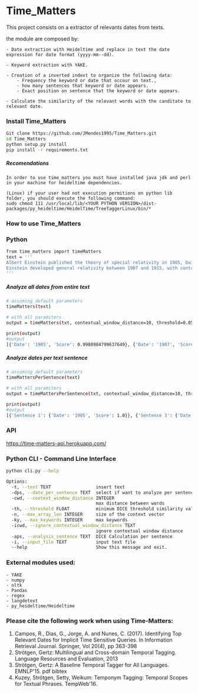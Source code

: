 
# Time_Matters


This project consists on a extractor of relevants dates from texts.

the module are composed by:
    
    - Date extraction with Heideltime and replace in text the date expression for date format (yyyy-mm--dd).
    
    - Keyword extraction with YAKE.
    
    - Creation of a inverted indext to organize the following data:
        - Frequency the keyword or date that occour on text.,
        - how many sentences that keyword or date appears.
        - Exact position on sentence that the keyword or date appears.

    - Calculate the similarity of the relevant words with the canditate to relevant date.



### Install Time_Matters
``` bash
Git clone https://github.com/JMendes1995/Time_Matters.git
cd Time_Matters
python setup.py install
pip install -r requirements.txt
```
##### Recomendations
    In order to use time_matters you must have installed java jdk and perl in your machine for heideltime dependencies. 
    
    (Linux) if your user had not execution permitions on python lib folder, you should execute the following command:
    sudo chmod 111 /usr/local/lib/<YOUR PYTHON VERSION>/dist-packages/py_heideltime/HeidelTime/TreeTaggerLinux/bin/*
    
### How to use Time_Matters
### Python
``` bash
from time_matters import timeMatters
text = '''
Albert Einstein published the theory of special relativity in 1905, building on many theoretical results and empirical findings obtained by Albert A. Michelson, Hendrik Lorentz, Henri Poincaré and others. Max Planck, Hermann Minkowski and others did subsequent work.
Einstein developed general relativity between 1907 and 1915, with contributions by many others after 1915. The final form of general relativity was published in 1916.
'''
```
##### Analyze all dates from entire text
``` bash
# assuming default parameters
timeMatters(text)

# with all paramiters
output = timeMatters(txt, contextual_window_distance=10, threshold=0.05, max_array_len=0, max_keywords=10, analisys_sentence=True)

print(output)
#output
[{'Date': '1905', 'Score': 0.9980984799637649}, {'Date': '1907', 'Score': 0.9885848306283148}, {'Date': '1915', 'Score': 0.9467018487599099}, {'Date': '1916', 'Score': 0.8163265306122448}]
```

##### Analyze dates per text sentence
``` bash
# assuming default parameters
timeMattersPerSentence(text)

# with all paramiters
output = timeMattersPerSentence(txt, contextual_window_distance=10, threshold=0.05, max_array_len=0, max_keywords=10)

print(output)
#output
[{'Sentence 1': {'Date': '1905', 'Score': 1.0}}, {'Sentence 3': {'Date': '1907', 'Score': 1.0}}, {'Sentence 3': {'Date': '1915', 'Score': 0.8908296943231436}}, {'Sentence 4': {'Date': '1916', 'Score': 1.0}}]
```
### API
https://time-matters-api.herokuapp.com/

### Python CLI -  Command Line Interface
``` bash
python cli.py --help

Options:
  -t, --text TEXT                 insert text
  -dps, --date_per_sentence TEXT  select if want to analyze per sentence
  -cwd, --context_window_distance INTEGER
                                  max distance between words
  -th, --threshold FLOAT          minimum DICE threshold similarity values
  -n, --max_array_len INTEGER     size of the context vector
  -ky, --max_keywords INTEGER     max keywords
  -icwd, --ignore_contextual_window_distance TEXT
                                  ignore contextual window distance
  -aps, --analysis_sentence TEXT  DICE Calculation per sentence
  -i, --input_file TEXT           input text file
  --help                          Show this message and exit.
```

### External modules used:
    - YAKE
    - numpy
    - nltk
    - Pandas
    - regex
    - langdetext
    - py_heideltime/Heideltime

### Please cite the following work when using Time-Matters:
 1. Campos, R., Dias, G., Jorge, A. and Nunes, C. (2017). Identifying Top Relevant Dates for Implicit Time Sensitive Queries. In Information Retrieval Journal. Springer, Vol 20(4), pp 363-398
 2. Strötgen, Gertz: Multilingual and Cross-domain Temporal Tagging. Language Resources and Evaluation, 2013
 3. Strötgen, Gertz: A Baseline Temporal Tagger for All Languages. EMNLP'15. pdf bibtex
 4. Kuzey, Strötgen, Setty, Weikum: Temponym Tagging: Temporal Scopes for Textual Phrases. TempWeb'16. 

